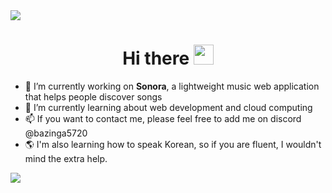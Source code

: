 <img src="https://user-images.githubusercontent.com/74038190/212284100-561aa473-3905-4a80-b561-0d28506553ee.gif">

<div align="center">
  <h1>Hi there <img src="https://media.giphy.com/media/hvRJCLFzcasrR4ia7z/giphy.gif" width="32"></h1>
</div>

<!--V
**willyliu1705/willyliu1705** is a ✨ _special_ ✨ repository because its `README.md` (this file) appears on your GitHub profile.
-->

- 🔭 I’m currently working on **Sonora**, a lightweight music web application that helps people discover songs <br>
- 🌱 I’m currently learning about web development and cloud computing <br>
- 📫 If you want to contact me, please feel free to add me on discord @bazinga5720 <br>
- 🌎 I'm also learning how to speak Korean, so if you are fluent, I wouldn't mind the extra help. <br>

<img src="https://user-images.githubusercontent.com/74038190/212284100-561aa473-3905-4a80-b561-0d28506553ee.gif">


